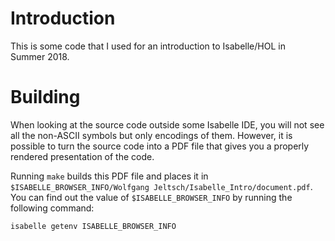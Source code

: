 Introduction
============

This is some code that I used for an introduction to Isabelle/HOL in
Summer 2018.


Building
========

When looking at the source code outside some Isabelle IDE, you will not
see all the non-ASCII symbols but only encodings of them. However, it is
possible to turn the source code into a PDF file that gives you a
properly rendered presentation of the code.

Running `make` builds this PDF file and places it in
`$ISABELLE_BROWSER_INFO/Wolfgang Jeltsch/Isabelle_Intro/document.pdf`.
You can find out the value of `$ISABELLE_BROWSER_INFO` by running the
following command:

    isabelle getenv ISABELLE_BROWSER_INFO
